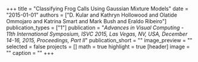 +++
title = "Classifying Frog Calls Using Gaussian Mixture Models"
date = "2015-01-01"
authors = ["D. Kular and Kathryn Hollowood and Olatide Ommojaro and Katrina Smart and Mark Bush and Eraldo Ribeiro"]
publication_types = ["1"]
publication = "_Advances in Visual Computing - 11th International Symposium, ISVC 2015, Las Vegas, NV, USA, December 14-16, 2015, Proceedings, Part II_"
publication_short = ""
image_preview = ""
selected = false
projects = []
math = true
highlight = true
[header]
image = ""
caption = ""
+++


